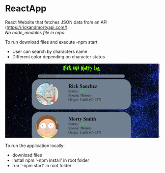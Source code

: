# ReactApp
React Website that fetches JSON data from an API (https://rickandmortyapi.com/)<br>
*No node_modules file in repo*

To run download files and execute -npm start

* User can search by characters name
* Different color depending on character status

![alt text](https://github.com/sonorousAd/ReactApp/blob/main/public/includes/Screenshot%20(11).png)

To run the application locally:
  * download files
  * install npm '-npm install' in root folder
  * run '-npm start' in root folder
